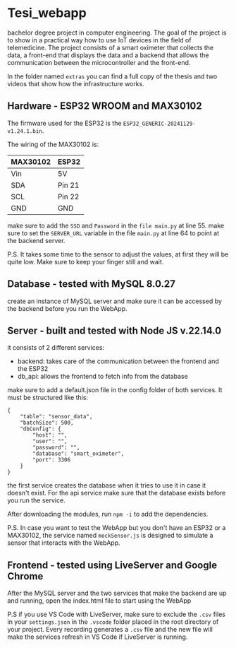 # Tesi_webapp
bachelor degree project in computer engineering. The goal of the project is to show in a practical way how to use IoT devices in the field of telemedicine. The project consists of a smart oximeter that collects the data, a front-end that displays the data and a backend that allows the communication between the microcontroller and the front-end.

In the folder named `extras` you can find a full copy of the thesis and two videos that show how the infrastructure works.

## Hardware - ESP32 WROOM and MAX30102
The firmware used for the ESP32 is the `ESP32_GENERIC-20241129-v1.24.1.bin`.

The wiring of the MAX30102 is:

|MAX30102|ESP32|
|----|----|
|Vin |5V|
|SDA|Pin 21|
|SCL|Pin 22|
|GND|GND|

make sure to add the `SSD` and `Password` in the `file main.py` at line 55.
make sure to set the `SERVER_URL` variable in the file `main.py` at line 64 to point at the backend server.

P.S.
It takes some time to the sensor to adjust the values, at first they will be quite low.
Make sure to keep your finger still and wait.

## Database - tested with MySQL 8.0.27
create an instance of MySQL server and make sure it can be accessed by the backend before you run the WebApp.

## Server - built and tested with Node JS v.22.14.0
it consists of 2 different services:

- backend: takes care of the communication between the frontend and the ESP32
- db_api: allows the frontend to fetch info from the database

make sure to add a default.json file in the config folder of both services. It must be structured like this:
```
{
    "table": "sensor_data",
    "batchSize": 500,
    "dbConfig": {
        "host": "",
        "user": "",
        "password": "",
        "database": "smart_oximeter",
        "port": 3306
    }
}

```

the first service creates the database when it tries to use it in case it doesn't exist. For the api service make sure that the database exists before you run the service.

After downloading the modules, run `npm -i` to add the dependencies.

P.S.
In case you want to test the WebApp but you don't have an ESP32 or a MAX30102, the service named `mockSensor.js` is designed to simulate a sensor that interacts with the WebApp.

## Frontend - tested using LiveServer and Google Chrome
After the MySQL server and the two services that make the backend are up and running, open the index.html file to start using the WebApp

P.S if you use VS Code with LiveServer, make sure to exclude the `.csv` files in your `settings.json` in the `.vscode` folder placed in the root directory of your project. Every recording generates a `.csv` file and the new file will make the services refresh in VS Code if LiveServer is running.
